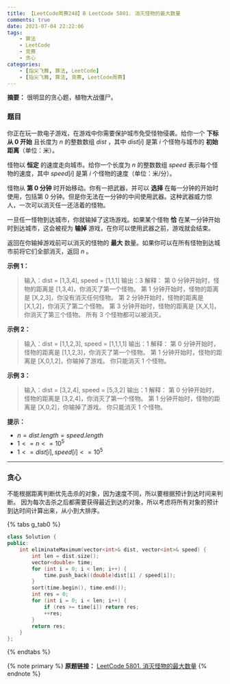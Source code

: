 ```yaml
---
title: 【LeetCode周赛248】B LeetCode 5801. 消灭怪物的最大数量
comments: true
date: 2021-07-04 22:22:06
tags:
    - 算法
    - LeetCode
    - 竞赛
    - 贪心
categories:
    - [指尖飞舞, 算法, LeetCode]
    - [指尖飞舞, 算法, 竞赛, LeetCode周赛]
---
```

__摘要：__
很明显的贪心题，植物大战僵尸。
<!-- more -->

### 题目

你正在玩一款电子游戏，在游戏中你需要保护城市免受怪物侵袭。给你一个 __下标从 $0$ 开始__ 且长度为 $n$ 的整数数组 $dist$ ，其中 $dist[i]$ 是第 $i$ 个怪物与城市的 __初始距离__（单位：米）。

怪物以 __恒定__ 的速度走向城市。给你一个长度为 $n$ 的整数数组 $speed$ 表示每个怪物的速度，其中 $speed[i]$ 是第 $i$ 个怪物的速度（单位：米/分）。

怪物从 __第 $0$ 分钟__ 时开始移动。你有一把武器，并可以 __选择__ 在每一分钟的开始时使用，包括第 0 分钟。但是你无法在一分钟的中间使用武器。这种武器威力惊人，一次可以消灭任一还活着的怪物。

一旦任一怪物到达城市，你就输掉了这场游戏。如果某个怪物 __恰__ 在某一分钟开始时到达城市，这会被视为 __输掉__ 游戏，在你可以使用武器之前，游戏就会结束。

返回在你输掉游戏前可以消灭的怪物的 __最大__ 数量。如果你可以在所有怪物到达城市前将它们全部消灭，返回  $n$ 。

__示例 1：__

> 输入：dist = [1,3,4], speed = [1,1,1]
输出：3
解释：
第 0 分钟开始时，怪物的距离是 [1,3,4]，你消灭了第一个怪物。
第 1 分钟开始时，怪物的距离是 [X,2,3]，你没有消灭任何怪物。
第 2 分钟开始时，怪物的距离是 [X,1,2]，你消灭了第二个怪物。
第 3 分钟开始时，怪物的距离是 [X,X,1]，你消灭了第三个怪物。
所有 3 个怪物都可以被消灭。

__示例 2：__

> 输入：dist = [1,1,2,3], speed = [1,1,1,1]
输出：1
解释：
第 0 分钟开始时，怪物的距离是 [1,1,2,3]，你消灭了第一个怪物。
第 1 分钟开始时，怪物的距离是 [X,0,1,2]，你输掉了游戏。
你只能消灭 1 个怪物。

__示例 3：__

> 输入：dist = [3,2,4], speed = [5,3,2]
输出：1
解释：
第 0 分钟开始时，怪物的距离是 [3,2,4]，你消灭了第一个怪物。
第 1 分钟开始时，怪物的距离是 [X,0,2]，你输掉了游戏。 
你只能消灭 1 个怪物。
 
__提示：__

+ $n = dist.length = speed.length$
+ $1 <= n <= 10^5$
+ $1 <= dist[i], speed[i] <= 10^5$

___

### 贪心

不能根据距离判断优先击杀的对象，因为速度不同，所以要根据预计到达时间来判断。
因为每次击杀之后都需要获得最近到达的对象，所以考虑将所有对象的预计到达时间计算出来，从小到大排序。

{% tabs g_tab0 %}
<!-- tab C++ -->
```c++
class Solution {
public:
    int eliminateMaximum(vector<int>& dist, vector<int>& speed) {
        int len = dist.size();
        vector<double> time;
        for (int i = 0; i < len; i++) {
            time.push_back((double)dist[i] / speed[i]);
        }
        sort(time.begin(), time.end());
        int res = 0;
        for (int i = 0; i < len; i++) {
            if (res >= time[i]) return res;
            ++res;
        }
        return res;
    }
};
```
<!-- endtab -->
{% endtabs %}

{% note primary %}
__原题链接：__ [LeetCode 5801. 消灭怪物的最大数量](https://leetcode-cn.com/problems/eliminate-maximum-number-of-monsters/)
{% endnote %}